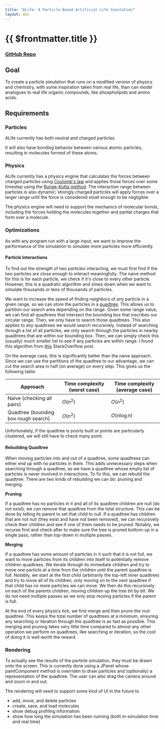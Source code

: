 ```yaml
---
title: "ALife: A Particle-Based Artificial Life Simulation"
layout: doc
---
```


# {{ $frontmatter.title }}

### [GitHub Repo](https://github.com/DragonStorm25/ALife)

## Goal

To create a particle simulation that runs on a modified version of physics and chemistry, with some inspiration taken from real life, than can model analogues to real life organic compounds, like phospholipids and amino acids. 

## Requirements

### Particles

ALife currently has both neutral and charged particles. 

It will also have bonding behavior between various atomic particles, resulting in molecules formed of these atoms.

### Physics

ALife currently has a physics engine that calculates the forces between charged particles using [Coulomb's law](https://en.wikipedia.org/wiki/Coulomb's_law#Mathematical_form) and applies those forces over some timestep using the [Runge-Kutta method](https://en.wikipedia.org/wiki/Runge–Kutta_methods). The interaction range between particles is also dynamic; strongly charged particles will apply forces over a larger range until the force is considered small enough to be negligible. 

The physics engine will need to support the mechanics of molecular bonds, including the forces holding the molecules together and partial charges that form over a molecule. 

### Optimizations

As with any program run with a large input, we want to improve the performance of the simulation to simulate more particles more efficiently. 

#### Particle Interactions
To find out the strength of two particles interacting, we must first find if the two particles are close enough to interact meaningfully. The naive method for this is for each particle, we check if it's close to every other particle. However, this is a quadratic algorithm and slows down when we want to simulate thousands or tens of thousands of particles. 

We want to increase the speed of finding neighbors of any particle in a given range, so we can store the particles in a [quadtree](https://en.wikipedia.org/wiki/Quadtree). This allows us to partition our search area depending on the range. Given some range value, we can find all quadtrees that intersect the  bounding box that inscribes our circular range. Then, we only have to search those quadtrees. This also applies to any quadtrees we would search recursively. Instead of searching through a list of all particles, we only search through the particles in nearby quadtrees that are within our bounding box. Then, we can simply check this (usually) much smaller list to see if any particles are within range. I found this algorithm from [this](https://stackoverflow.com/questions/6698484/using-a-quadtree-to-get-all-points-within-a-bounding-circle) StackOverflow post. 

On the average case, this is significantly better than the naive approach. Since we can use the partitions of the quadtree to our advantage, we can cut the search area in half (on average) on every step. This gives us the following table:

| Approach | Time complexity (worst case) | Time complexity (average case) |
| ---- | ---- | ---- | 
| Naive (checking all pairs) | $O(n^2)$ | $O(n^2)$ |
| Quadtree (bounding box rough search) | $O(n^2)$ | $O(n \log n)$ |

Unfortunately, if the quadtree is poorly built or points are particularly clustered, we will still have to check many point. 

#### Rebuilding Quadtree

When moving particles into and out of a quadtree, some quadtrees can either end up with no particles in them. This adds unnecessary steps when searching through a quadtree, as we have a quadtree whose empty list of particles is never involved in interactions. To fix this, we can rebuild the quadtree. There are two kinds of rebuilding we can do: pruning and merging.

**Pruning**

If a quadtree has no particles in it and all of its quadtree children are null (do not exist), we can remove that quadtree from the total structure. This can be done by telling its parent to set that child to null. If a quadtree has children that are not null (they exist and have not been removed), we can recursively check their children and see if one of them needs to be pruned. Notably, we recurse first and check after to make sure the tree is pruned  bottom-up in a single pass, rather than top-down in multiple passes.

**Merging**

If a quadtree has some amount of particles in it such that it is not full, we want to move particles from its children into itself to potentially remove children quadtrees. We iterate through its immediate children and try to move one particle at a time from the children until the parent quadtree is full. Notably, we start at the first child (arbitrarily the top-left inner quadtree) and try to move all of its children, only moving on to the next quadtree if that child has no more particles we can move. We then do this recursively on each of the parents children, moving children up the tree bit by bit. We do not need multiple passes as we only stop moving particles if the parent is full. 

At the end of every physics tick, we first merge and then prune the root quadtree. This keeps the total number of quadtrees at a minimum, ensuring any searching or iteration through the quadtree is as fast as possible. This merging and pruning takes very little time compared to almost any other operation we perform on quadtrees, like searching or iteration, so the cost of doing it is well worth the reward.

### Rendering

To actually see the results of the particle simulation, they must be drawn onto the screen. This is currently done using a JPanel whose paintComponent method is overriden to draw particles and (optionally) a representation of the quadtree. The user can also drag the camera around and zoom in and out.

The rendering will need to support some kind of UI in the future to 

- add, move, and delete particles
- create, save, and load molecules
- show debug profiling information
- show how long the simulation has been running (both in-simulation time and real time)